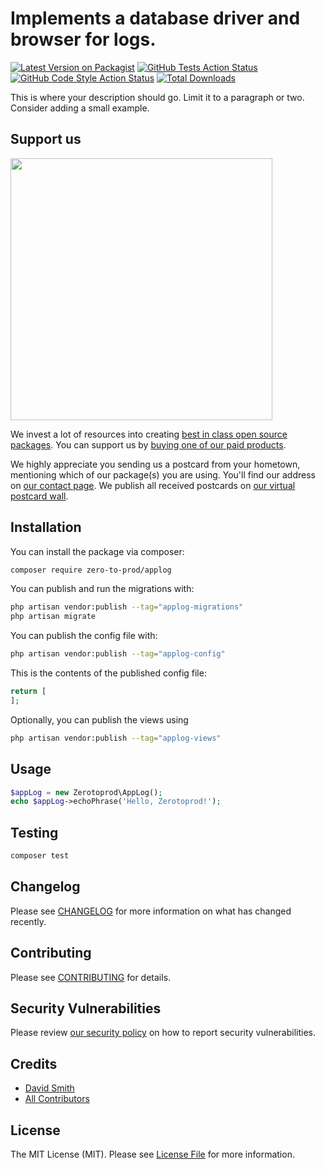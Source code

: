 # Implements a database driver and browser for logs.

[![Latest Version on Packagist](https://img.shields.io/packagist/v/zero-to-prod/applog.svg?style=flat-square)](https://packagist.org/packages/zero-to-prod/applog)
[![GitHub Tests Action Status](https://img.shields.io/github/actions/workflow/status/zero-to-prod/applog/run-tests.yml?branch=main&label=tests&style=flat-square)](https://github.com/zero-to-prod/applog/actions?query=workflow%3Arun-tests+branch%3Amain)
[![GitHub Code Style Action Status](https://img.shields.io/github/actions/workflow/status/zero-to-prod/applog/fix-php-code-style-issues.yml?branch=main&label=code%20style&style=flat-square)](https://github.com/zero-to-prod/applog/actions?query=workflow%3A"Fix+PHP+code+style+issues"+branch%3Amain)
[![Total Downloads](https://img.shields.io/packagist/dt/zero-to-prod/applog.svg?style=flat-square)](https://packagist.org/packages/zero-to-prod/applog)

This is where your description should go. Limit it to a paragraph or two. Consider adding a small example.

## Support us

[<img src="https://github-ads.s3.eu-central-1.amazonaws.com/AppLog.jpg?t=1" width="419px" />](https://spatie.be/github-ad-click/AppLog)

We invest a lot of resources into creating [best in class open source packages](https://spatie.be/open-source). You can support us by [buying one of our paid products](https://spatie.be/open-source/support-us).

We highly appreciate you sending us a postcard from your hometown, mentioning which of our package(s) you are using. You'll find our address on [our contact page](https://spatie.be/about-us). We publish all received postcards on [our virtual postcard wall](https://spatie.be/open-source/postcards).

## Installation

You can install the package via composer:

```bash
composer require zero-to-prod/applog
```

You can publish and run the migrations with:

```bash
php artisan vendor:publish --tag="applog-migrations"
php artisan migrate
```

You can publish the config file with:

```bash
php artisan vendor:publish --tag="applog-config"
```

This is the contents of the published config file:

```php
return [
];
```

Optionally, you can publish the views using

```bash
php artisan vendor:publish --tag="applog-views"
```

## Usage

```php
$appLog = new Zerotoprod\AppLog();
echo $appLog->echoPhrase('Hello, Zerotoprod!');
```

## Testing

```bash
composer test
```

## Changelog

Please see [CHANGELOG](CHANGELOG.md) for more information on what has changed recently.

## Contributing

Please see [CONTRIBUTING](CONTRIBUTING.md) for details.

## Security Vulnerabilities

Please review [our security policy](../../security/policy) on how to report security vulnerabilities.

## Credits

- [David Smith](https://github.com/zero-to-prod)
- [All Contributors](../../contributors)

## License

The MIT License (MIT). Please see [License File](LICENSE.md) for more information.
